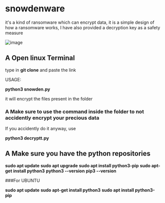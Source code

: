 # snowdenware
 it's a kind of ransomware which can encrypt data, it is a simple design of how a ransomware works, I have also provided a decryption key as a safety measure

![image](https://github.com/Recklxz/snowdenware/assets/154778591/3a35b1f8-38fc-4c61-8123-06b1367c6b15)

## A Open linux Terminal

type in **git clone** and paste the link 

USAGE: 

**python3 snowden.py**

it will encrypt the files present in the folder 

### A Make sure to use the command inside the folder to not accidently encrypt your precious data 

If you accidently do it anyway, use 

**python3 decryptt.py**

## A Make sure you have the python repositories 

**sudo apt update**
**sudo apt upgrade**
**sudo apt install python3-pip**
**sudo apt-get install python3**
**python3 --version**
**pip3 --version**



###For UBUNTU

**sudo apt update**
**sudo apt-get install python3**
**sudo apt install python3-pip**
